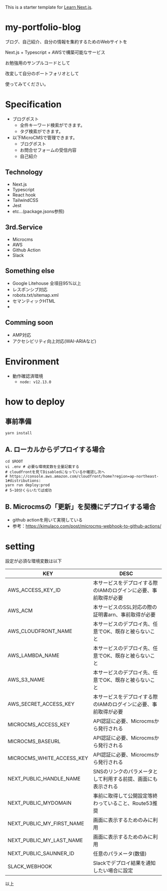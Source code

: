 This is a starter template for [Learn Next.js](https://nextjs.org/learn).

# my-portfolio-blog
ブログ、自己紹介、自分の情報を集約するためのWebサイトを

Next.js + Typescript + AWSで構築可能なサービス

お勉強用のサンプルコードとして

改変して自分のポートフォリオとして

使ってみてください。

# Specification
- ブログポスト
    - 全件キーワード検索ができます。
    - タグ検索ができます。
- 以下MicroCMSで管理できます。
  - ブログポスト
  - お問合せフォームの受信内容
  - 自己紹介

## Technology
- Next.js
- Typescript
- React hook
- TailwindCSS
- Jest
- etc...(package.jsons参照)

## 3rd.Service
- Microcms
- AWS
- Github Action
- Slack

## Something else
- Google Litehouse 全項目95%以上
- レスポンシブ対応
- robots.txt/sitemap.xml
- セマンティックHTML
- 


## Comming soon
- AMP対応
- アクセシビリティ向上対応(WAI-ARIAなど)

# Environment
- 動作確認済環境
  - `node: v12.13.0`

# how to deploy

## 事前準備

```
yarn install
```

## A. ローカルからデプロイする場合

```
cd $ROOT
vi .env # 必要な環境変数を全量記載する
# cloudfrontを見てDisabledになっているか確認し次へ
# https://console.aws.amazon.com/cloudfront/home?region=ap-northeast-1#distributions:
yarn run deploy:prod
# 5~10分くらいたてば成功
```

## B. Microcmsの「更新」を契機にデプロイする場合

- github actionを用いて実現している
- 参考：https://kimulaco.com/post/microcms-webhook-to-github-actions/

# setting

設定が必須な環境変数は以下

| KEY                         | DESC                                                             |
| --------------------------- | ---------------------------------------------------------------- |
| AWS_ACCESS_KEY_ID           | 本サービスをデプロイする際のIAMのログインに必要、事前取得が必要  | 
| AWS_ACM                     | 本サービスのSSL対応の際の証明書arn、事前取得が必要               |
| AWS_CLOUDFRONT_NAME         | 本サービスのデプロイ先、任意でOK、既存と被らないこと             |
| AWS_LAMBDA_NAME             | 本サービスのデプロイ先、任意でOK、既存と被らないこと             |
| AWS_S3_NAME                 | 本サービスのデプロイ先、任意でOK、既存と被らないこと             |
| AWS_SECRET_ACCESS_KEY       | 本サービスをデプロイする際のIAMのログインに必要、事前取得が必要  |
| MICROCMS_ACCESS_KEY         | API認証に必要、Microcmsから発行される                            |
| MICROCMS_BASEURL            | API認証に必要、Microcmsから発行される                            |
| MICROCMS_WHITE_ACCESS_KEY   | API認証に必要、Microcmsから発行される                            |
| NEXT_PUBLIC_HANDLE_NAME     | SNSのリンクのパラメータとして利用する前提、画面にも表示される    |
| NEXT_PUBLIC_MYDOMAIN        | 事前に取得して公開設定等終わっていること、Route53推奨            |
| NEXT_PUBLIC_MY_FIRST_NAME   | 画面に表示するためのみに利用                                     |
| NEXT_PUBLIC_MY_LAST_NAME    | 画面に表示するためのみに利用                                     |
| NEXT_PUBLIC_SAUNNER_ID      | 任意のパラメータ(数値)                                           |
| SLACK_WEBHOOK               | Slackでデプロイ結果を通知したい場合に設定                        |


以上
